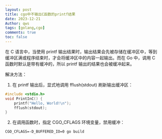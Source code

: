 ```yaml
---
layout: post
title: cgo中不输出C函数的printf结果
date: 2023-12-21
Author: qws 
tags: [golang,cgo]
comments: true
toc: false
---
```


在 C 语言中，当使用 printf 输出结果时，输出结果会先被存储在缓冲区中，等到缓冲区满或程序结束时，才会将缓冲区中的内容一起输出。而在 Go 中，调用 C 函数时默认是带有缓冲的，所以 printf 输出的结果也会被缓冲起来。

解决方法：
1. 在 printf 输出后，显式地调用 fflush(stdout) 刷新输出缓冲区：
```c
#include <stdio.h>
void PrintInC() {
    printf("Hello, World!\n");
    fflush(stdout);
}
```
2. 在调用函数时，指定 CGO_CFLAGS 环境变量，禁用缓冲：
```shell
CGO_CFLAGS=-D_BUFFERED_IO=0 go build
```